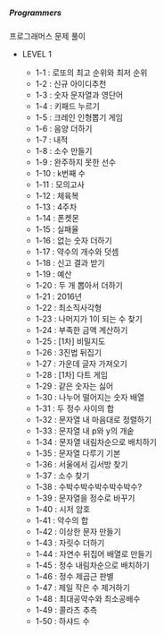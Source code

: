 ##### Programmers
프로그래머스 문제 풀이

* LEVEL 1

  - 1-1 : 로또의 최고 순위와 최저 순위
  - 1-2 : 신규 아이디추천
  - 1-3 : 숫자 문자열과 영단어
  - 1-4 : 키패드 누르기
  - 1-5 : 크레인 인형뽑기 게임
  - 1-6 : 음양 더하기
  - 1-7 : 내적
  - 1-8 : 소수 만들기
  - 1-9 : 완주하지 못한 선수
  - 1-10 : k번째 수
  - 1-11 : 모의고사
  - 1-12 : 체육복
  - 1-13 : 4주차
  - 1-14 : 폰켓몬
  - 1-15 : 실패율
  - 1-16 : 없는 숫자 더하기
  - 1-17 : 약수의 개수와 덧셈
  - 1-18 : 신고 결과 받기
  - 1-19 : 예산
  - 1-20 : 두 개 뽑아서 더하기
  - 1-21 : 2016년
  - 1-22 : 최소직사각형
  - 1-23 : 나머지가 1이 되는 수 찾기
  - 1-24 : 부족한 금액 계산하기
  - 1-25 : [1차] 비밀지도
  - 1-26 : 3진법 뒤집기
  - 1-27 : 가운데 글자 가져오기
  - 1-28 : [1차] 다트 게임
  - 1-29 : 같은 숫자는 싫어 
  - 1-30 : 나누어 떨어지는 숫자 배열
  - 1-31 : 두 정수 사이의 합
  - 1-32 : 문자열 내 마음대로 정렬하기
  - 1-33 : 문자열 내 p와 y의 개숱
  - 1-34 : 문자열 내림차순으로 배치하기
  - 1-35 : 문자열 다루기 기본
  - 1-36 : 서울에서 김서방 찾기
  - 1-37 : 소수 찾기
  - 1-38 : 수박수박수박수박수박수?
  - 1-39 : 문자열을 정수로 바꾸기
  - 1-40 : 시저 암호
  - 1-41 : 약수의 합
  - 1-42 : 이상한 문자 만들기
  - 1-43 : 자릿수 더하기
  - 1-44 : 자연수 뒤집어 배열로 만들기
  - 1-45 : 정수 내림차순으로 배치하기
  - 1-46 : 정수 제곱근 판별
  - 1-47 : 제일 작은 수 제거하기
  - 1-48 : 최대공약수와 최소공배수
  - 1-49 : 콜라츠 추측
  - 1-50 : 하샤드 수
  
